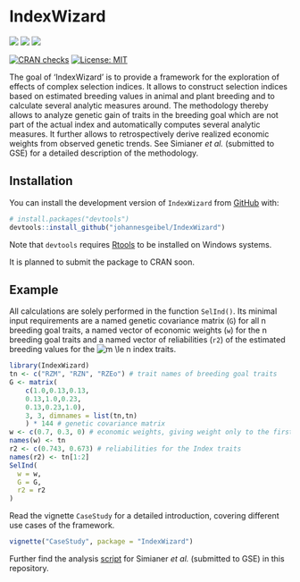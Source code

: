 
<!-- README.md is generated from README.Rmd. Please edit that file -->

# IndexWizard

<!-- badges: start -->

[![](https://img.shields.io/badge/doi-https://doi.org/10.5281/zenodo.6977265-blue.svg)](https://doi.org/https://doi.org/10.5281/zenodo.6977265)
[![](https://img.shields.io/badge/devel%20version-0.1.3.2-blue.svg)](https://github.com/johannesgeibel/IndexWizard)
[![](https://www.r-pkg.org/badges/version/IndexWizard?color=orange)](https://cran.r-project.org/package=IndexWizard)

[![CRAN
checks](https://cranchecks.info/badges/summary/IndexWizard)](https://cran.r-project.org/web/checks/check_results_IndexWizard.html)
[![License:
MIT](https://img.shields.io/badge/license-MIT-blue.svg)](https://cran.r-project.org/web/licenses/MIT)

<!-- badges: end -->

The goal of ‘IndexWizard’ is to provide a framework for the exploration
of effects of complex selection indices. It allows to construct
selection indices based on estimated breeding values in animal and plant
breeding and to calculate several analytic measures around. The
methodology thereby allows to analyze genetic gain of traits in the
breeding goal which are not part of the actual index and automatically
computes several analytic measures. It further allows to retrospectively
derive realized economic weights from observed genetic trends. See
Simianer *et al.* (submitted to GSE) for a detailed description of the
methodology.

## Installation

You can install the development version of `IndexWizard` from
[GitHub](https://github.com/) with:

``` r
# install.packages("devtools")
devtools::install_github("johannesgeibel/IndexWizard")
```

Note that `devtools` requires
[Rtools](https://cran.r-project.org/bin/windows/Rtools/) to be installed
on Windows systems.

It is planned to submit the package to CRAN soon.

## Example

All calculations are solely performed in the function `SelInd()`. Its
minimal input requirements are a named genetic covariance matrix (`G`)
for all n breeding goal traits, a named vector of economic weights (`w`)
for the n breeding goal traits and a named vector of reliabilities
(`r2`) of the estimated breeding values for the
![m \le n](https://latex.codecogs.com/png.image?%5Cdpi%7B110%7D&space;%5Cbg_white&space;m%20%5Cle%20n "m \le n")
index traits.

``` r
library(IndexWizard)
tn <- c("RZM", "RZN", "RZEo") # trait names of breeding goal traits
G <- matrix(
    c(1.0,0.13,0.13,
    0.13,1.0,0.23,
    0.13,0.23,1.0),
    3, 3, dimnames = list(tn,tn)
    ) * 144 # genetic covariance matrix
w <- c(0.7, 0.3, 0) # economic weights, giving weight only to the first two traits
names(w) <- tn
r2 <- c(0.743, 0.673) # reliabilities for the Index traits
names(r2) <- tn[1:2]
SelInd(
  w = w,
  G = G,
  r2 = r2
)
```

Read the vignette `CaseStudy` for a detailed introduction, covering
different use cases of the framework.

``` r
vignette("CaseStudy", package = "IndexWizard")
```

Further find the analysis
[script](https://github.com/johannesgeibel/IndexWizard/blob/main/scripts/makePlots.r)
for Simianer *et al.* (submitted to GSE) in this repository.
